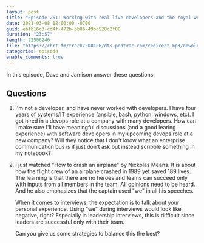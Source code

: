 ```yaml
---
layout: post
title: "Episode 251: Working with real live developers and the royal we?"
date: 2021-03-08 12:00:00 -0700
guid: ebfb16c3-cd4f-472b-bb86-49bc528c2f00
duration: "23:57"
length: 22506246
file: "https://chrt.fm/track/FD81F6/dts.podtrac.com/redirect.mp3/download.softskills.audio/sse-251.mp3"
categories: episode
enable_comments: true
---
```


In this episode, Dave and Jamison answer these questions:

## Questions

1. I'm not a developer, and have never worked with developers. I have four years of systems/IT experience (ansible, bash, python, windows, etc). I got hired in a devops role at a company with many developers.
   How can I make sure I'll have meaningful discussions (and a good learing experience) with software developers in my upcoming devops role at a new company?
   Will they notice that I don't know what an enterprise communication bus is if just don't ask but instead scribble something in my notebook?


2. I just watched "How to crash an airplane" by Nickolas Means. It is about how the flight crew of an airplane crashed in 1989 yet saved 189 lives. The learning is that there are no heroes and teams can succeed only with inputs from all members in the team. All opinions need to be heard. And he also emphasizes that the captain used "we" in all his speeches.
   
   When it comes to interviews, the expectation is to talk about your personal experience. Using "we" during interviews would look like negative, right? Especially in leadership interviews, this is difficult since leaders are successful only with their team.
   
   Can you give us some strategies to balance this the best?
